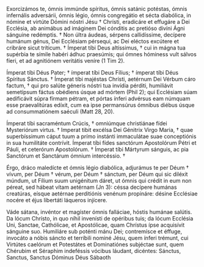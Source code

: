Exorcizámos te, ómnis immúnde spíritus, ómnis satánic potéstas, ómnis infernális adversárii, ómnis légio, ómnis congregátio et sécta diabólica, in nómine et virtúte Dómini nóstri Jésu † Chrísti, eradicáre et effugáre a Dei Ecclésia, ab animábus ad imáginem Dei cónditis ac pretióso divíni Ágni sánguine redémptis. † Non últra áudeas, sérpens callidíssime, decípere humánum génus, Dei Ecclésiam pérsequi, ac Dei eléctos excútere et cribráre sicut tríticum. † Ímperat tíbi Deus altíssimus, † cui in mágna tua supérbia te símile habéri ádhuc praesúmis; qui ómnes hóminess vult sálvos fíeri, et ad agnitiónem veritátis veníre (1 Tim 2).

Ímperat tíbi Déus Pater; † ímperat tíbi Deus Fílius; † ímperat tíbi Déus Spíritus Sánctus. † Ímperat tíbi majéstas Chrísti, aetérnum Dei Vérbum cáro factum, † qui pro salúte géneris nóstri tua invídia pérditi, humiliávit semetípsum fáctus obédiens úsque ad mórtem (Phil 2); qui Ecclésiam súam aedificávit súpra fírmam pétram, et pórtas ínferi advérsus eam númquam esse praevalitúras edíxit, cum ea ipse permansúrus ómnibus diébus úsque ad consummatiónem saéculi (Matt 28, 20).

Ímperat tíbi sacraméntum Crúcis, † omniúmque christiánae fídei Mysteriórum virtus. † Imperat tibit excélsa Dei Génitrix Virgo Maria, † quae superbíssimum cáput tuum a prímo instánti immaculátae suae conceptiónis in sua humilitáte contrívit. Ímperat tíbi fídes sanctórum Apostolórum Pétri et Páuli, et ceterórum Apostolórum. † Ímperat tíbi Mártyrum sánguis, ac pia Sanctórum et Sanctárum ómnium intercéssio. †

Érgo, dráco maledícte et ómnis légio diabólica, adjurámus te per Déum † vívum, per Déum † vérum, per Déum † sánctum, per Déum qui sic diléxit múndum, ut Fílium suum unigénitum dáret, ut ómnis qui crédit in eum non péreat, sed hábeat vítam aetérnam (Jn 3): céssa decípere humánas creatúras, eísque aetérnae perditiónis venénum propináre: désine Ecclésiae nocére et éjus libertáti láqueros injícere.

Váde sátana, invéntor et magíster ómnis falláciae, hóstis humánae salútis. Da lócum Chrísto, in quo níhil invenísti de opéribus tuis; da lócum Ecclésia Uni, Sanctae, Cathólicae, et Apostólicae, quam Chrístus ípse acquisívit sánguine suo. Humiliáre sub poténti mánu Dei; contremísce et éffuge, invocáto a nóbis sáncto et terríbili nominé Jésu, quem ínferi trémunt, cui Virtútes caelórum et Potestátes et Dominatiónes subjéctae sunt, quem Chérubim et Séraphim indeféssis vócibus láudant, dicéntes: Sánctus, Sanctus, Sanctus Dóminus Déus Sábaoth
